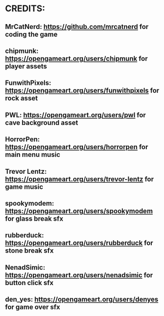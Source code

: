 # CREDITS:
## MrCatNerd: https://github.com/mrcatnerd for coding the game
## chipmunk: https://opengameart.org/users/chipmunk for player assets
## FunwithPixels: https://opengameart.org/users/funwithpixels for rock asset
## PWL: https://opengameart.org/users/pwl for cave background asset
## HorrorPen: https://opengameart.org/users/horrorpen for main menu music
## Trevor Lentz: https://opengameart.org/users/trevor-lentz for game music
## spookymodem: https://opengameart.org/users/spookymodem for glass break sfx
## rubberduck: https://opengameart.org/users/rubberduck for stone break sfx
## NenadSimic: https://opengameart.org/users/nenadsimic for button click sfx
## den_yes: https://opengameart.org/users/denyes for game over sfx